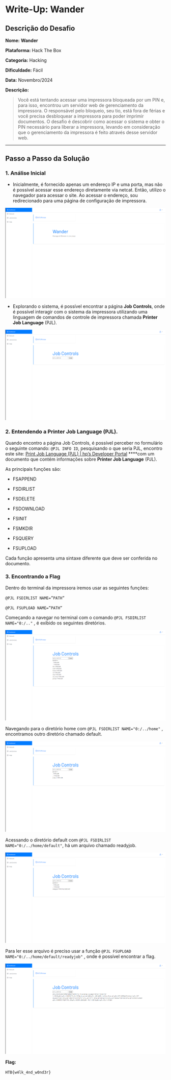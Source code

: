 # Write-Up: Wander

## **Descrição do Desafio**

**Nome:** **Wander**

**Plataforma:** Hack The Box

**Categoria:** Hacking

**Dificuldade:** Fácil

**Data:** Novembro/2024

**Descrição:**

> Você está tentando acessar uma impressora bloqueada por um PIN e, para isso, encontrou um servidor web de gerenciamento da impressora. O responsável pelo bloqueio, seu tio, está fora de férias e você precisa desbloquear a impressora para poder imprimir documentos. O desafio é descobrir como acessar o sistema e obter o PIN necessário para liberar a impressora, levando em consideração que o gerenciamento da impressora é feito através desse servidor web.
> 

---

## **Passo a Passo da Solução**

### **1. Análise Inicial**

- Inicialmente, é fornecido apenas um endereço IP e uma porta, mas não é possível acessar esse endereço diretamente via netcat. Então, utilizo o navegador para acessar o site. Ao acessar o endereço, sou redirecionado para uma página de configuração de impressora.

![image.png](images/image.png)

- Explorando o sistema, é possível encontrar a página **Job Controls**, onde é possível interagir com o sistema da impressora utilizando uma linguagem de comandos de controle de impressora chamada **Printer Job Language** (PJL).

![image.png](images/image%201.png)

### **2. Entendendo a Printer Job Language** (PJL).

Quando encontro a página Job Controls, é possível perceber no formulário o seguinte comando: `@PJL INFO ID`, pesquisando o que seria PJL, encontro este site: [Print Job Language (PJL) | hp’s Developer Portal](https://developers.hp.com/hp-printer-command-languages-pcl/doc/print-job-language-pjl) ****com um documento que contém informações sobre **Printer Job Language** (PJL).

As principais funções são:

- FSAPPEND
- FSDIRLIST
- FSDELETE
- FSDOWNLOAD

- FSINIT
- FSMKDIR
- FSQUERY
- FSUPLOAD

Cada função apresenta uma sintaxe diferente que deve ser conferida no documento.

### **3.  Encontrando a Flag**

Dentro do terminal da impressora iremos usar as seguintes funções:

`@PJL FSDIRLIST NAME=”PATH”`

`@PJL FSUPLOAD NAME=”PATH”`

Começando a navegar no terminal com o comando `@PJL FSDIRLIST NAME="0:/.."` , é exibido os seguintes diretórios.

![image.png](images/image%202.png)

Navegando para o diretório home com `@PJL FSDIRLIST NAME="0:/../home"` , encontramos outro diretório chamado default.

![image.png](images/image%203.png)

Acessando o diretório default com `@PJL FSDIRLIST NAME="0:/../home/default"`, há um arquivo chamado readyjob.

![image.png](images/image%204.png)

Para ler esse arquivo é preciso usar a função `@PJL FSUPLOAD NAME="0:/../home/default/readyjob"` , onde é possível encontrar a flag.

![image.png](images/image%205.png)

**Flag:**

`HTB{w4lk_4nd_w0nd3r}`